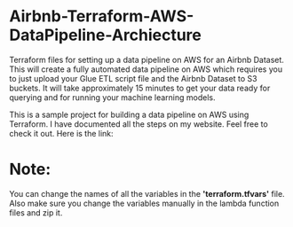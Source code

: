 # Airbnb-Terraform-AWS-DataPipeline-Archiecture
Terraform files for setting up a data pipeline on AWS for an Airbnb Dataset. This will create a fully automated data pipeline on AWS which requires you to just upload your Glue ETL script file and the Airbnb Dataset to S3 buckets. It will take approximately 15 minutes to get your data ready for querying and for running your machine learning models.

This is a sample project for building a data pipeline on AWS using Terraform. I have documented all the steps on my website. Feel free to check it out. Here is the link: 

# Note:
You can change the names of all the variables in the **'terraform.tfvars'** file. Also make sure you change the variables manually in the lambda function files and zip it.
